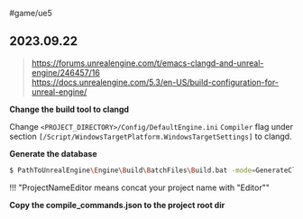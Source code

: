 #game/ue5
## 2023.09.22

> https://forums.unrealengine.com/t/emacs-clangd-and-unreal-engine/246457/16  
> https://docs.unrealengine.com/5.3/en-US/build-configuration-for-unreal-engine/

**Change the build tool to clangd**

Change `<PROJECT_DIRECTORY>/Config/DefaultEngine.ini` `Compiler` flag under section `[/Script/WindowsTargetPlatform.WindowsTargetSettings]` to clangd.

**Generate the database**

```bash
$ PathToUnrealEngine\Engine\Build\BatchFiles\Build.bat -mode=GenerateClangDatabase -project="PathToYourProject\ProjectName.uproject" ProjectNameEditor Development Win64
```

!!! "ProjectNameEditor means concat your project name with "Editor""

**Copy the compile_commands.json to the project root dir**